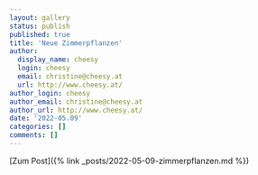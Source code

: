 ```yaml
---
layout: gallery
status: publish
published: true
title: 'Neue Zimmerpflanzen'
author:
  display_name: cheesy
  login: cheesy
  email: christine@cheesy.at
  url: http://www.cheesy.at/
author_login: cheesy
author_email: christine@cheesy.at
author_url: http://www.cheesy.at/
date: '2022-05.09'
categories: []
comments: []
---
```

[Zum Post]({% link _posts/2022-05-09-zimmerpflanzen.md %})